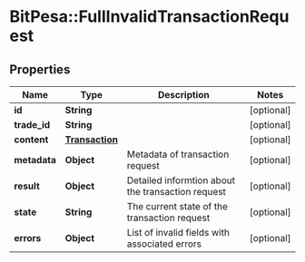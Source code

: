 # BitPesa::FullInvalidTransactionRequest

## Properties
Name | Type | Description | Notes
------------ | ------------- | ------------- | -------------
**id** | **String** |  | [optional] 
**trade_id** | **String** |  | [optional] 
**content** | [**Transaction**](Transaction.md) |  | [optional] 
**metadata** | **Object** | Metadata of transaction request | [optional] 
**result** | **Object** | Detailed informtion about the transaction request | [optional] 
**state** | **String** | The current state of the transaction request | [optional] 
**errors** | **Object** | List of invalid fields with associated errors | [optional] 


